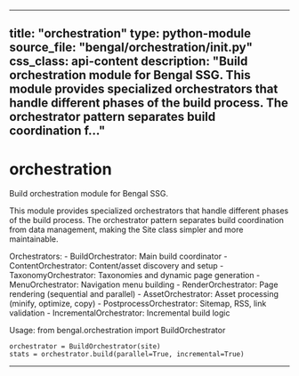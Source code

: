 
---
title: "orchestration"
type: python-module
source_file: "bengal/orchestration/__init__.py"
css_class: api-content
description: "Build orchestration module for Bengal SSG.  This module provides specialized orchestrators that handle different phases of the build process. The orchestrator pattern separates build coordination f..."
---

# orchestration

Build orchestration module for Bengal SSG.

This module provides specialized orchestrators that handle different phases
of the build process. The orchestrator pattern separates build coordination
from data management, making the Site class simpler and more maintainable.

Orchestrators:
    - BuildOrchestrator: Main build coordinator
    - ContentOrchestrator: Content/asset discovery and setup
    - TaxonomyOrchestrator: Taxonomies and dynamic page generation
    - MenuOrchestrator: Navigation menu building
    - RenderOrchestrator: Page rendering (sequential and parallel)
    - AssetOrchestrator: Asset processing (minify, optimize, copy)
    - PostprocessOrchestrator: Sitemap, RSS, link validation
    - IncrementalOrchestrator: Incremental build logic

Usage:
    from bengal.orchestration import BuildOrchestrator

    orchestrator = BuildOrchestrator(site)
    stats = orchestrator.build(parallel=True, incremental=True)

---



